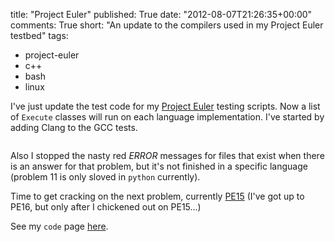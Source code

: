 title: "Project Euler"
published: True
date: "2012-08-07T21:26:35+00:00"
comments: True
short: "An update to the compilers used in my Project Euler testbed"
tags:
- project-euler
- c++
- bash
- linux

I've just update the test code for my [Project Euler][pe] testing scripts. Now a list of `Execute` classes will run on each language implementation. I've started by adding Clang to the GCC tests.

<a href="http://imgur.com/WOllJ"><img class="article" src="http://i.imgur.com/WOllJ.png" alt="" title="run.py working it's magic on CPP 2 and 11" /></a>

Also I stopped the nasty red *ERROR* messages for files that exist when there is an answer for that problem, but it's not finished in a specific language (problem 11 is only sloved in `python` currently).

Time to get cracking on the next problem, currently [PE15][pe15] (I've got up to PE16, but only after I chickened out on PE15...)

See my `code` page [here][nrppe].

[pe]: http://github.com/nathanrosspowell/euler "Project Euler on GitHub"
[pe15]: http://projecteuler.net/problem=15 "Project Euler problem 15"
[nrppe]:http://nathanrosspowell.com/code/project-euler "NRP - Code - Project Euler" 
